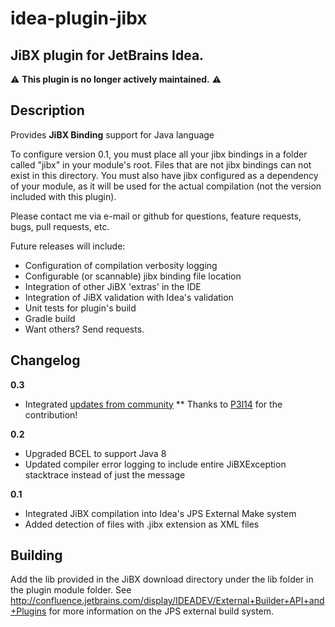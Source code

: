 idea-plugin-jibx
================

## JiBX plugin for JetBrains Idea.

:warning: **This plugin is no longer actively maintained.** :warning:

## Description
Provides **JiBX Binding** support for Java language

To configure version 0.1, you must place all your jibx bindings in a folder called "jibx" in your module's root.
Files that are not jibx bindings can not exist in this directory.  You must also have jibx configured as a
dependency of your module, as it will be used for the actual compilation (not the version included with this plugin).

Please contact me via e-mail or github for questions, feature requests, bugs, pull requests, etc.

Future releases will include:
* Configuration of compilation verbosity logging
* Configurable (or scannable) jibx binding file location
* Integration of other JiBX 'extras' in the IDE
* Integration of JiBX validation with Idea's validation
* Unit tests for plugin's build
* Gradle build
* Want others?  Send requests.

## Changelog
**0.3**
* Integrated [updates from community](https://github.com/aweigold/idea-plugin-jibx/pull/3)
** Thanks to [P3l14](https://github.com/P3l14) for the contribution!

**0.2**
* Upgraded BCEL to support Java 8
* Updated compiler error logging to include entire JiBXException stacktrace instead of just the message

**0.1**
* Integrated JiBX compilation into Idea's JPS External Make system
* Added detection of files with .jibx extension as XML files

## Building

Add the lib provided in the JiBX download directory under the lib folder in the plugin module folder.  See
http://confluence.jetbrains.com/display/IDEADEV/External+Builder+API+and+Plugins for more information on the JPS
external build system.